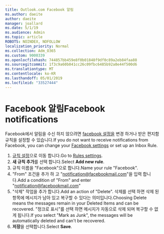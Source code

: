 ```yaml
---
title: Outlook.com Facebook 알림
ms.author: daeite
author: daeite
manager: joallard
ms.date: 5/1/19
ms.audience: Admin
ms.topic: article
ROBOTS: NOINDEX, NOFOLLOW
localization_priority: Normal
ms.collection: Adm_O365
ms.custom: 9000339
ms.openlocfilehash: 744857bb459e8f0b01848f9df0c89a2eb84faa88
ms.sourcegitcommit: 1f3c9a60b041cc26c09fbc6485b92a8e44f500d6
ms.translationtype: MT
ms.contentlocale: ko-KR
ms.lasthandoff: 05/01/2019
ms.locfileid: "33527444"
---
```

# <a name="facebook-notifications"></a><span data-ttu-id="8e378-102">Facebook 알림</span><span class="sxs-lookup"><span data-stu-id="8e378-102">Facebook notifications</span></span>

<span data-ttu-id="8e378-103">Facebook에서 알림을 수신 하지 않으려면 [facebook 설정을](https://www.facebook.com/settings?tab=notifications) 변경 하거나 받은 편지함 규칙을 설정할 수 있습니다.</span><span class="sxs-lookup"><span data-stu-id="8e378-103">If you do not want to receive notifications from Facebook, you can change your [Facebook settings](https://www.facebook.com/settings?tab=notifications) or set up an Inbox Rule.</span></span>

1. <span data-ttu-id="8e378-104">[규칙 설정](https://outlook.live.com/mail/options/mail/rules/inboxRules)으로 이동 합니다.</span><span class="sxs-lookup"><span data-stu-id="8e378-104">Go to [Rules settings](https://outlook.live.com/mail/options/mail/rules/inboxRules).</span></span>
1. <span data-ttu-id="8e378-105">**새 규칙 추가**를 선택 합니다.</span><span class="sxs-lookup"><span data-stu-id="8e378-105">Select **Add new rule**.</span></span>
1. <span data-ttu-id="8e378-106">규칙 이름을 "Facebook"으로 합니다.</span><span class="sxs-lookup"><span data-stu-id="8e378-106">Name your rule "Facebook".</span></span>
1. <span data-ttu-id="8e378-107">"From" 조건을 추가 하 고 "notification@facebookmail.com"을 입력 합니다.</span><span class="sxs-lookup"><span data-stu-id="8e378-107">Add a condition of "From" and enter "notification@facebookmail.com"</span></span>
1. <span data-ttu-id="8e378-108">"삭제" 작업을 추가 합니다.</span><span class="sxs-lookup"><span data-stu-id="8e378-108">Add an action of "Delete".</span></span> <span data-ttu-id="8e378-109">삭제를 선택 하면 삭제 된 항목에 메시지가 남아 있고 복구할 수 있다는 의미입니다.</span><span class="sxs-lookup"><span data-stu-id="8e378-109">Choosing Delete means the messages remain in your Deleted Items and can be recovered.</span></span> <span data-ttu-id="8e378-110">"정크로 표시"를 선택 하면 메시지가 자동으로 삭제 되며 복구할 수 없게 됩니다.</span><span class="sxs-lookup"><span data-stu-id="8e378-110">If you select "Mark as Junk", the messages will be automatically deleted and can't be recovered.</span></span>
1. <span data-ttu-id="8e378-111">**저장**을 선택합니다.</span><span class="sxs-lookup"><span data-stu-id="8e378-111">Select **Save**.</span></span>